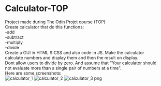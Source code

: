 # Calculator-TOP  
Project made during The Odin Projct course (TOP)  
Create calculator that do this functions:  
-add  
-subtract  
-multiply  
-divide  
Create a GUI in HTML $ CSS and also code in JS. Make the calculator calculate numbers and display them and then the result on display.  
Dont allow users to divide by zero. And assume that "Your calculator should not evaluate more than a single pair of numbers at a time".  
Here are some screenshots:  
![calculator_1](https://github.com/AnnaNowak96/Calculator-TOP/assets/151517110/e26bf474-87c6-4e9a-a650-0867255e6b7f)
![calculator_2](https://github.com/AnnaNowak96/Calculator-TOP/assets/151517110/b352edcd-d03a-438e-a5e6-28676795140f)
![calculator_3 png](https://github.com/AnnaNowak96/Calculator-TOP/assets/151517110/d4343063-9764-4e5e-8957-30bf5e7a74a6)

